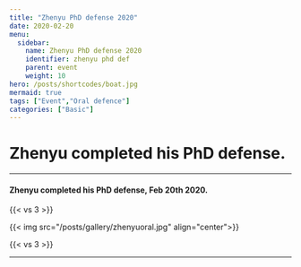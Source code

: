 ```yaml
---
title: "Zhenyu PhD defense 2020"
date: 2020-02-20
menu:
  sidebar:
    name: Zhenyu PhD defense 2020
    identifier: zhenyu phd def
    parent: event
    weight: 10
hero: /posts/shortcodes/boat.jpg
mermaid: true
tags: ["Event","Oral defence"]
categories: ["Basic"]
---
```

# Zhenyu completed his PhD defense.

---

#### Zhenyu completed his PhD defense, Feb 20th 2020.

{{< vs 3 >}}

{{< img src="/posts/gallery/zhenyuoral.jpg" align="center">}}

{{< vs 3 >}}

---
